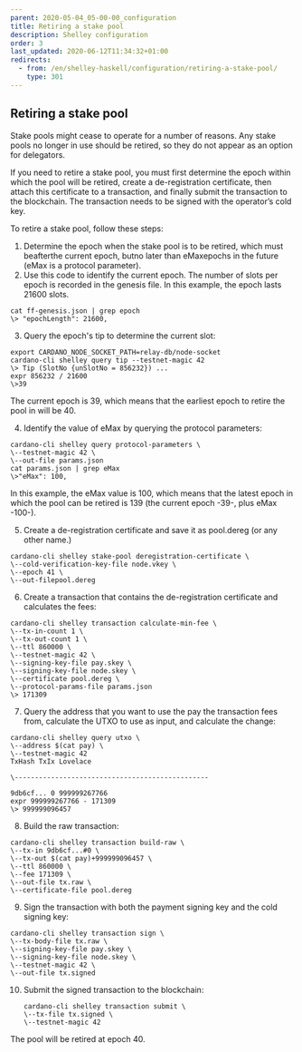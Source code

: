 ```yaml
---
parent: 2020-05-04_05-00-00_configuration
title: Retiring a stake pool
description: Shelley configuration
order: 3
last_updated: 2020-06-12T11:34:32+01:00
redirects:
  - from: /en/shelley-haskell/configuration/retiring-a-stake-pool/
    type: 301
---
```

## Retiring a stake pool

<!--StartFragment-->

Stake pools might cease to operate for a number of reasons. Any stake pools no longer in use should be retired, so they do not appear as an option for delegators.



If you need to retire a stake pool, you must first determine the epoch within which the pool will be retired, create a de-registration certificate, then attach this certificate to a transaction, and finally submit the transaction to the blockchain. The transaction needs to be signed with the operator’s cold key.



To retire a stake pool, follow these steps:

1. Determine the epoch when the stake pool is to be retired, which must beafterthe current epoch, butno later than eMaxepochs in the future (eMax is a protocol parameter).
2. Use this code to identify the current epoch. The number of slots per epoch is recorded in the genesis file. In this example, the epoch lasts 21600 slots.

```
cat ff-genesis.json | grep epoch
\> "epochLength": 21600,
```

3. Query the epoch's tip to determine the current slot:

```
export CARDANO_NODE_SOCKET_PATH=relay-db/node-socket
cardano-cli shelley query tip --testnet-magic 42
\> Tip (SlotNo {unSlotNo = 856232}) ...
expr 856232 / 21600
\>39
```

The current epoch is 39, which means that the earliest epoch to retire the pool in will be 40.

4. Identify the value of eMax by querying the protocol parameters:

```
cardano-cli shelley query protocol-parameters \
\--testnet-magic 42 \
\--out-file params.json
cat params.json | grep eMax
\>"eMax": 100,
```

In this example, the eMax value is 100, which means that the latest epoch in which the pool can be retired is 139 (the current epoch -39-, plus eMax -100-).

5. Create a de-registration certificate and save it as pool.dereg (or any other name.)



```
cardano-cli shelley stake-pool deregistration-certificate \
\--cold-verification-key-file node.vkey \
\--epoch 41 \
\--out-filepool.dereg
```

6. Create a transaction that contains the de-registration certificate and calculates the fees:

```
cardano-cli shelley transaction calculate-min-fee \
\--tx-in-count 1 \
\--tx-out-count 1 \
\--ttl 860000 \
\--testnet-magic 42 \
\--signing-key-file pay.skey \
\--signing-key-file node.skey \
\--certificate pool.dereg \
\--protocol-params-file params.json
\> 171309
```

7. Query the address that you want to use the pay the transaction fees from, calculate the UTXO to use as input, and calculate the change:

```
cardano-cli shelley query utxo \
\--address $(cat pay) \
\--testnet-magic 42
TxHash TxIx Lovelace

\------------------------------------------------

9db6cf... 0 999999267766
expr 999999267766 - 171309
\> 999999096457
```

8. Build the raw transaction:

```
cardano-cli shelley transaction build-raw \
\--tx-in 9db6cf...#0 \
\--tx-out $(cat pay)+999999096457 \
\--ttl 860000 \
\--fee 171309 \
\--out-file tx.raw \
\--certificate-file pool.dereg
```

9. Sign the transaction with both the payment signing key and the cold signing key:

```
cardano-cli shelley transaction sign \
\--tx-body-file tx.raw \
\--signing-key-file pay.skey \
\--signing-key-file node.skey \
\--testnet-magic 42 \
\--out-file tx.signed
```

10. Submit the signed transaction to the blockchain:

    ```
    cardano-cli shelley transaction submit \
    \--tx-file tx.signed \
    \--testnet-magic 42
    ```

The pool will be retired at epoch 40.



<!--EndFragment-->